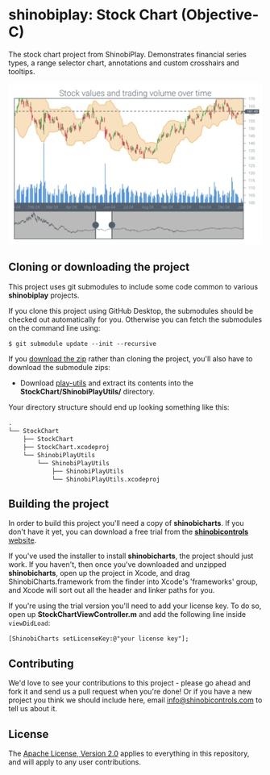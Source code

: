 shinobiplay: Stock Chart (Objective-C)
=====================

The stock chart project from ShinobiPlay. Demonstrates financial series types, a range selector chart, annotations and custom crosshairs and tooltips.

![Screenshot](screenshot.png?raw=true)

Cloning or downloading the project
------------------
This project uses git submodules to include some code common to various **shinobiplay** projects.

If you clone this project using GitHub Desktop, the submodules should be checked out automatically for you. Otherwise you can fetch the submodules on the command line using:

    $ git submodule update --init --recursive
    
If you [download the zip](../../archive/master.zip) rather than cloning the project, you'll also have to download the submodule zips:

* Download [play-utils](https://github.com/ShinobiControls/play-utils/archive/master.zip) and extract its contents into the **StockChart/ShinobiPlayUtils/** directory.

Your directory structure should end up looking something like this:

    .
    └── StockChart
        ├── StockChart
        ├── StockChart.xcodeproj
        └── ShinobiPlayUtils
            └── ShinobiPlayUtils
                ├── ShinobiPlayUtils
                └── ShinobiPlayUtils.xcodeproj
                
Building the project
------------------

In order to build this project you'll need a copy of **shinobicharts**. If you don't have it yet, you can download a free trial from the [**shinobicontrols** website](https://www.shinobicontrols.com).

If you've used the installer to install **shinobicharts**, the project should just work. If you haven't, then once you've downloaded and unzipped **shinobicharts**, open up the project in Xcode, and drag ShinobiCharts.framework from the finder into Xcode's 'frameworks' group, and Xcode will sort out all the header and linker paths for you.

If you're using the trial version you'll need to add your license key. To do so, open up **StockChartViewController.m** and add the following line inside `viewDidLoad`:

    [ShinobiCharts setLicenseKey:@"your license key"];

Contributing
------------

We'd love to see your contributions to this project - please go ahead and fork it and send us a pull request when you're done! Or if you have a new project you think we should include here, email info@shinobicontrols.com to tell us about it.

License
-------

The [Apache License, Version 2.0](license.txt) applies to everything in this repository, and will apply to any user contributions.
